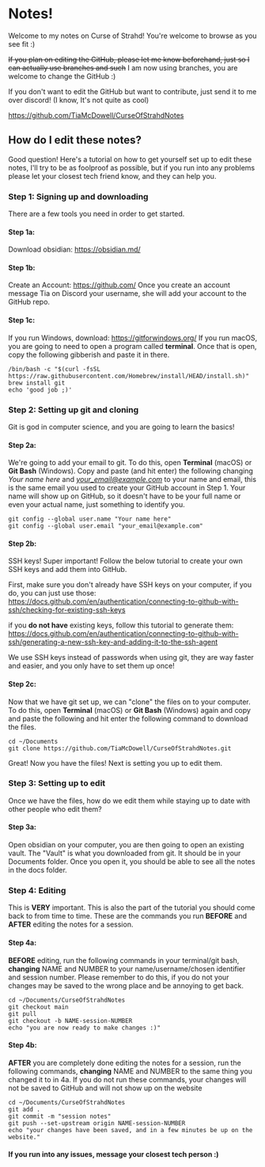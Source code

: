 # Notes!

Welcome to my notes on Curse of Strahd!
You're welcome to browse as you see fit :)

~~If you plan on editing the GitHub, please let me know beforehand, just so I can actually use branches and such~~ I am now using branches, you are welcome to change the GitHub :)

If you don't want to edit the GitHub but want to contribute, just send it to me over discord! (I know, It's not quite as cool)

https://github.com/TiaMcDowell/CurseOfStrahdNotes


## How do I edit these notes?
Good question! Here's a tutorial on how to get yourself set up to edit these notes, I'll try to be as foolproof as possible, but if you run into any problems please let your closest tech friend know, and they can help you. 

### Step 1: Signing up and downloading
There are a few tools you need in order to get started.

#### Step 1a:
Download obsidian: https://obsidian.md/

#### Step 1b:
Create an Account: https://github.com/
Once you create an account message Tia on Discord your username, she will add your account to the GitHub repo.

#### Step 1c:
If you run Windows, download: https://gitforwindows.org/
If you run macOS, you are going to need to open a program called **terminal**. Once that is open, copy the following gibberish and paste it in there. 

```
/bin/bash -c "$(curl -fsSL https://raw.githubusercontent.com/Homebrew/install/HEAD/install.sh)"
brew install git
echo 'good job ;)'
```

### Step 2: Setting up git and cloning
Git is god in computer science, and you are going to learn the basics!

#### Step 2a:
We're going to add your email to git. To do this, open **Terminal** (macOS) or **Git Bash** (Windows). Copy and paste (and hit enter) the following changing *Your name here* and *your_email@example.com* to your name and email, this is the same email you used to create your GitHub account in Step 1.  Your name will show up on GitHub, so it doesn't have to be your full name or even your actual name, just something to identify you.

```
git config --global user.name "Your name here"
git config --global user.email "your_email@example.com"
```

#### Step 2b:
SSH keys! Super important! Follow the below tutorial to create your own SSH keys and add them into GitHub. 

First, make sure you don't already have SSH keys on your computer, if you do, you can just use those: https://docs.github.com/en/authentication/connecting-to-github-with-ssh/checking-for-existing-ssh-keys

if you **do not have** existing keys, follow this tutorial to generate them: https://docs.github.com/en/authentication/connecting-to-github-with-ssh/generating-a-new-ssh-key-and-adding-it-to-the-ssh-agent

We use SSH keys instead of passwords when using git, they are way faster and easier, and you only have to set them up once!

#### Step 2c:
Now that we have git set up, we can "clone" the files on to your computer. To do this, open **Terminal** (macOS) or **Git Bash** (Windows) again and copy and paste the following and hit enter the following command to download the files.

```
cd ~/Documents
git clone https://github.com/TiaMcDowell/CurseOfStrahdNotes.git
```

Great! Now you have the files! Next is setting you up to edit them.

### Step 3: Setting up to edit
Once we have the files, how do we edit them while staying up to date with other people who edit them? 

#### Step 3a:
Open obsidian on your computer, you are then going to open an existing vault. The "Vault" is what you downloaded from git. It should be in your Documents folder. Once you open it, you should be able to see all the notes in the docs folder.

### Step 4: Editing
This is **VERY** important. This is also the part of the tutorial you should come back to from time to time. These are the commands you run **BEFORE** and **AFTER** editing the notes for a session. 

#### Step 4a:
**BEFORE** editing, run the following commands in your terminal/git bash, **changing** NAME and NUMBER to your name/username/chosen identifier and session number. Please remember to do this, if you do not your changes may be saved to the wrong place and be annoying to get back. 
```
cd ~/Documents/CurseOfStrahdNotes
git checkout main
git pull
git checkout -b NAME-session-NUMBER
echo "you are now ready to make changes :)"
```

#### Step 4b:
**AFTER** you are completely done editing the notes for a session, run the following commands, **changing** NAME and NUMBER to the same thing you changed it to in 4a. If you do not run these commands, your changes will not be saved to GitHub and will not show up on the website
```
cd ~/Documents/CurseOfStrahdNotes
git add .
git commit -m "session notes"
git push --set-upstream origin NAME-session-NUMBER
echo "your changes have been saved, and in a few minutes be up on the website."
```


#### If you run into any issues, message your closest tech person :)